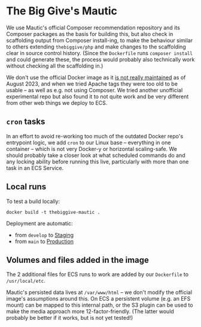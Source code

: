 # The Big Give's Mautic

We use Mautic's official Composer recommendation repository and its Composer
packages as the basis for building this, but also check in scaffolding
output from Composer install-ing, to make the behaviour similar to others
extending `thebiggive/php` and make changes to the scaffolding clear in source
control history. (Since the `Dockerfile` runs `composer install` and could generate
these, the process would probably also technically work without checking all
the scaffolding in.)

We don't use the official Docker image as it [is not really maintained](https://github.com/mautic/docker-mautic/issues/240)
as of August 2023, and when we tried Apache tags they were too old to be usable – as
well as e.g. not using Composer. We tried another unofficial experimental repo but also
found it to not quite work and be very different from other web things we deploy to ECS.

## `cron` tasks

In an effort to avoid re-working too much of the outdated Docker repo's entrypoint logic, we add `cron`
to our Linux base – everything in one container – which is not very Docker-y or horizontal scaling-safe.
We should probably take a closer look at what scheduled commands do and any locking ability before running
this live, particularly with more than one task in an ECS Service.

## Local runs

To test a build locally:

    docker build -t thebiggive-mautic .

Deployment are automatic:
* from `develop` to [Staging](https://mautic-staging.thebiggivetest.org.uk)
* from `main` to [Production](https://mautic-production.thebiggive.org.uk)

## Volumes and files added in the image

The 2 additional files for ECS runs to work are added by our `Dockerfile`
to `/usr/local/etc`.

Mautic's persisted data lives at `/var/www/html` – we don't modify the
official image's assumptions around this. On ECS a persistent volume
(e.g. an EFS mount) can be mapped to this internal path, or the S3 plugin
can be used to make the media approach more 12-factor-friendly. (The latter
would probably be better if it works, but is not yet tested!)
